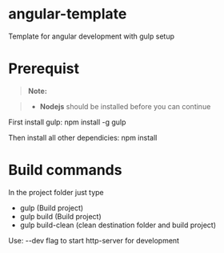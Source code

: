 # angular-template
Template for angular development with gulp setup

# Prerequist
> **Note:**

> - **Nodejs** should be installed before you can continue

First install gulp: 
npm install -g gulp

Then install all other dependicies:
npm install

# Build commands
In the project folder just type 
 - gulp (Build project)
 - gulp build  (Build project)
 - gulp build-clean (clean destination folder and build project)
 
Use: --dev flag to start http-server for development
 
